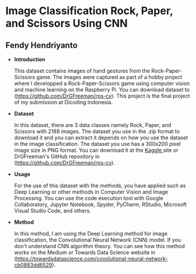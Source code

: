 # Image Classification Rock, Paper, and Scissors Using CNN
## Fendy Hendriyanto

* <b>Introduction</b>

  This dataset contains images of hand gestures from the Rock-Paper-Scissors game. The images were captured as part of a hobby project where I developped a Rock-Paper-Scissors game using computer vision and machine learning on the Raspberry Pi. You can download dataset to (https://github.com/DrGFreeman/rps-cv). This project is the final project of my submission at Dicoding Indonesia.
  
* <b> Dataset </b>
  
  In this dataset, there are 3 data classes namely Rock, Paper, and Scissors with 2188 images. The dataset you use in the .zip format to download it and you can extract it depends on how you use the dataset in the image classification. The dataset you use has a 300x200 pixel image size in PNG format. You can download it at the <a href="https://www.kaggle.com/drgfreeman/rockpaperscissors" rel="nofollow"> Kaggle </a> site or DrGFreeman's GitHub repository in (https://github.com/DrGFreeman/rps-cv).  
  
* <b>Usage</b>

  For the use of this dataset with the methods, you have applied such as Deep Learning or other methods in Computer Vision and Image Processing. You can use the code execution tool with Google Collaboratory, Jupyter Notebook, Spyder, PyCharm, RStudio, Microsoft Visual Studio Code, and others.
  
* <b> Method </b>

  In this method, I am using the Deep Learning method for image classification, the Convolutional Neural Network (CNN) model. If you don't understand CNN algorithm theory. You can see how this method works on the Medium or Towards Data Science website in (https://towardsdatascience.com/covolutional-neural-network-cb0883dd6529).

  

